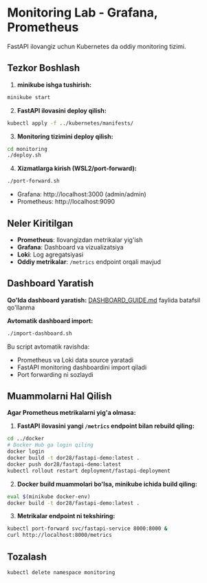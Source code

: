 # Monitoring Lab - Grafana, Prometheus

FastAPI ilovangiz uchun Kubernetes da oddiy monitoring tizimi.

## Tezkor Boshlash

1. **minikube ishga tushirish:**
```bash
minikube start
```

2. **FastAPI ilovasini deploy qilish:**
```bash
kubectl apply -f ../kubernetes/manifests/
```

3. **Monitoring tizimini deploy qilish:**
```bash
cd monitoring
./deploy.sh
```

4. **Xizmatlarga kirish (WSL2/port-forward):**
```bash
./port-forward.sh
```
- Grafana: http://localhost:3000 (admin/admin)
- Prometheus: http://localhost:9090

## Neler Kiritilgan

- **Prometheus**: Ilovangizdan metrikalar yig'ish
- **Grafana**: Dashboard va vizualizatsiya
- **Loki**: Log agregatsiyasi
- **Oddiy metrikalar**: `/metrics` endpoint orqali mavjud

## Dashboard Yaratish

**Qo'lda dashboard yaratish:**
[DASHBOARD_GUIDE.md](./DASHBOARD_GUIDE.md) faylida batafsil qo'llanma

**Avtomatik dashboard import:**
```bash
./import-dashboard.sh
```

Bu script avtomatik ravishda:
- Prometheus va Loki data source yaratadi
- FastAPI monitoring dashboardini import qiladi
- Port forwarding ni sozlaydi

## Muammolarni Hal Qilish

**Agar Prometheus metrikalarni yig'a olmasa:**

1. **FastAPI ilovasini yangi `/metrics` endpoint bilan rebuild qiling:**
```bash
cd ../docker
# Docker Hub ga login qiling
docker login
docker build -t dor28/fastapi-demo:latest .
docker push dor28/fastapi-demo:latest
kubectl rollout restart deployment/fastapi-deployment
```

2. **Docker build muammolari bo'lsa, minikube ichida build qiling:**
```bash
eval $(minikube docker-env)
docker build -t dor28/fastapi-demo:latest .
```

3. **Metrikalar endpoint ni tekshiring:**
```bash
kubectl port-forward svc/fastapi-service 8000:8000 &
curl http://localhost:8000/metrics
```

## Tozalash

```bash
kubectl delete namespace monitoring
```